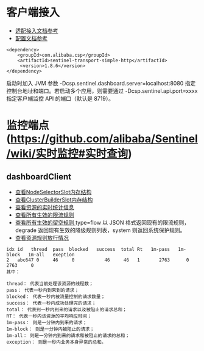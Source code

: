 # 客户端接入
* [适配接入文档参考](https://sentinelguard.io/zh-cn/docs/open-source-framework-integrations.html)
* [配置文档参考](https://sentinelguard.io/zh-cn/docs/startup-configuration.html)
```
<dependency>
    <groupId>com.alibaba.csp</groupId>
    <artifactId>sentinel-transport-simple-http</artifactId>
     <version>1.8.6</version>
</dependency>

```
启动时加入 JVM 参数 -Dcsp.sentinel.dashboard.server=localhost:8080 指定控制台地址和端口。若启动多个应用，则需要通过 -Dcsp.sentinel.api.port=xxxx 指定客户端监控 API 的端口（默认是 8719）。

# 监控端点(https://github.com/alibaba/Sentinel/wiki/实时监控#实时查询)
## dashboardClient
* [查看NodeSelectorSlot内存结构](http://localhost:8719/tree?type=root)
* [查看ClusterBuilderSlot内存结构](http://localhost:8719/origin?id=caller)
* [查看资源的实时统计信息](http://localhost:8719/cnode?id=resourceName)
* [查看所有生效的限流规则](localhost:8719/getRules?type=flow)
* [查看所有生效的留空规则 ](localhost:8719/getRules?type=flow)type=flow 以 JSON 格式返回现有的限流规则，degrade 返回现有生效的降级规则列表，system 则返回系统保护规则。
* [查看资源规则放行情况](http://localhost:8719/cnode?id=com.example.sentinelapp1demo.service.UserServiceImpl.findByUser)
```
idx id   thread  pass  blocked   success  total Rt   1m-pass   1m-block   1m-all   exeption
2   abc647 0     46     0           46     46   1       2763      0         2763     0
其中：

thread： 代表当前处理该资源的线程数；
pass： 代表一秒内到来到的请求；
blocked： 代表一秒内被流量控制的请求数量；
success： 代表一秒内成功处理完的请求；
total： 代表到一秒内到来的请求以及被阻止的请求总和；
RT： 代表一秒内该资源的平均响应时间；
1m-pass： 则是一分钟内到来的请求；
1m-block： 则是一分钟内被阻止的请求；
1m-all： 则是一分钟内到来的请求和被阻止的请求的总和；
exception： 则是一秒内业务本身异常的总和。
```